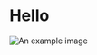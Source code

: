<h1>Hello</h1>
<img src="https://example.com/image.jpg](https://media2.giphy.com/media/DHBGehJ3FSZEygszX3/giphy.webp?cid=ecf05e472zh544cpwtn2pthwyuosgmmljbj7genuypm6nmr6&ep=v1_gifs_search&rid=giphy.webp&ct=g" alt="An example image">
